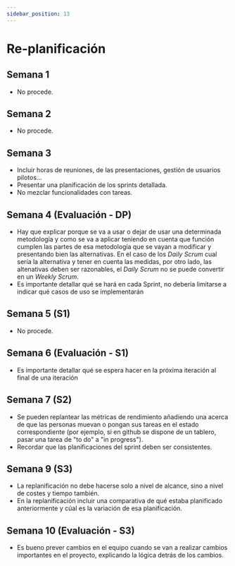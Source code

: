 ```yaml
---
sidebar_position: 13
---
```


# Re-planificación

## Semana 1

- No procede.

## Semana 2

- No procede.

## Semana 3

- Incluir horas de reuniones, de las presentaciones, gestión de usuarios pilotos...
- Presentar una planificación de los sprints detallada.
- No mezclar funcionalidades con tareas.

## Semana 4 (Evaluación - DP)

- Hay que explicar porque se va a usar o dejar de usar una determinada metodología y como se va a aplicar teniendo en cuenta que función cumplen las partes de esa metodología que se vayan a modificar y presentando bien las alternativas. En el caso de los *Daily Scrum* cual sería la alternativa y tener en cuenta las medidas, por otro lado, las altenativas deben ser razonables,  el *Daily Scrum* no se puede convertir en un *Weekly Scrum*.
- Es importante detallar qué se hará en cada Sprint, no debería limitarse a indicar qué casos de uso se implementarán

## Semana 5 (S1)

- No procede.

## Semana 6 (Evaluación - S1)

- Es importante detallar qué se espera hacer en la próxima iteración al final de una iteración

## Semana 7 (S2)

- Se pueden replantear las métricas de rendimiento añadiendo una acerca de que las personas muevan o pongan sus tareas en el estado correspondiente (por ejemplo, si en github se dispone de un tablero, pasar una tarea de "to do" a "in progress").
- Recordar que las planificaciones del sprint deben ser consistentes.

## Semana 9 (S3) 

- La replanificación no debe hacerse solo a nivel de alcance, sino a nivel de costes y tiempo también.
- En la replanificación incluir una comparativa de qué estaba planificado anteriormente y cúal es la variación de esa planificación.

## Semana 10 (Evaluación - S3)

- Es bueno prever cambios en el equipo cuando se van a realizar cambios importantes en el proyecto, explicando la lógica detrás de los cambios.
